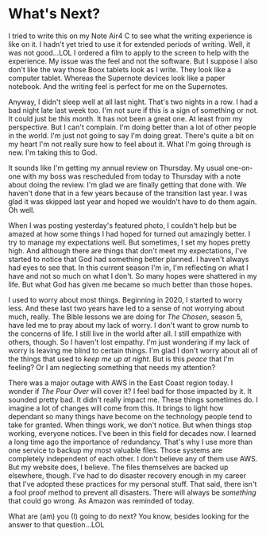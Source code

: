 # What's Next?

I tried to write this on my Note Air4 C to see what the writing experience is like on it. I hadn't yet tried to use it for extended periods of writing. Well, it was not good...LOL I ordered a film to apply to the screen to help with the experience. My issue was the feel and not the software. But I suppose I also don't like the way those Boox tablets look as I write. They look like a computer tablet. Whereas the Supernote devices look like a paper notebook. And the writing feel is perfect for me on the Supernotes.

Anyway, I didn't sleep well at all last night. That's two nights in a row. I had a bad night late last week too. I'm not sure if this is a sign of something or not. It could just be this month. It has not been a great one. At least from my perspective. But I can't complain. I'm doing better than a lot of other people in the world. I'm just not going to say I'm doing great. There's quite a bit on my heart I'm not really sure how to feel about it. What I'm going through is new. I'm taking this to God.

It sounds like I'm getting my annual review on Thursday. My usual one-on-one with my boss was rescheduled from today to Thursday with a note about doing the review. I'm glad we are finally getting that done with. We haven't done that in a few years because of the transition last year. I was glad it was skipped last year and hoped we wouldn't have to do them again. Oh well.

When I was posting yesterday's featured photo, I couldn't help but be amazed at how some things I had hoped for turned out amazingly better. I try to manage my expectations well. But sometimes, I set my hopes pretty high. And although there are things that don't meet my expectations, I've started to notice that God had something better planned. I haven't always had eyes to see that. In this current season I'm in, I'm reflecting on what I have and not so much on what I don't. So many hopes were shattered in my life. But what God has given me became so much better than those hopes.

I used to worry about most things. Beginning in 2020, I started to worry less. And these last two years have led to a sense of not worrying about much, really. The Bible lessons we are doing for *The Chosen*, season 5, have led me to pray about my lack of worry. I don't want to grow numb to the concerns of life. I still live in the world after all. I still empathize with others, though. So I haven't lost empathy. I'm just wondering if my lack of worry is leaving me blind to certain things. I'm glad I don't worry about all of the things that used to *keep me up at night*. But is this *peace* that I'm feeling? Or I am neglecting something that needs my attention?

There was a major outage with AWS in the East Coast region today. I wonder if *The Pour Over* will cover it? I feel bad for those impacted by it. It sounded pretty bad. It didn't really impact me. These things sometimes do. I imagine a lot of changes will come from this. It brings to light how dependant so many things have become on the technology people tend to take for granted. When things work, we don't notice. But when things stop working, everyone notices. I've been in this field for decades now. I learned a long time ago the importance of redundancy. That's why I use more than one service to backup my most valuable files. Those systems are completely independent of each other. I don't believe any of them use AWS. But my website does, I believe. The files themselves are backed up elsewhere, though. I've had to do disaster recovery enough in my career that I've adopted these practices for my personal stuff. That said, there isn't a fool proof method to prevent all disasters. There will always be *something* that could go wrong. As Amazon was reminded of today.

What are (am) you (I) going to do next? You know, besides looking for the answer to that question...LOL